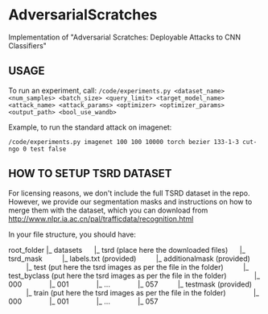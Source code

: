 # AdversarialScratches
Implementation of "Adversarial Scratches: Deployable Attacks to CNN Classifiers"

## USAGE
To run an experiment, call: 
``/code/experiments.py <dataset_name> <num_samples> <batch_size> <query_limit> <target_model_name> <attack_name> <attack_params> <optimizer> <optimizer_params> <output_path> <bool_use_wandb>``

Example, to run the standard attack on imagenet:
 
``/code/experiments.py imagenet 100 100 10000 torch bezier 133-1-3 cut-ngo 0 test false``

## HOW TO SETUP TSRD DATASET
For licensing reasons, we don't include the full TSRD dataset in the repo. However, we provide our segmentation masks and instructions on how to merge them with the dataset, which you can download from http://www.nlpr.ia.ac.cn/pal/trafficdata/recognition.html

In your file structure, you should have:

root_folder
|_  datasets
&nbsp;&nbsp;&nbsp;&nbsp; |_ tsrd (place here the downloaded files)
&nbsp;&nbsp;&nbsp;&nbsp; |_ tsrd_mask
&nbsp;&nbsp;&nbsp;&nbsp;&nbsp;&nbsp;&nbsp;&nbsp;  |_ labels.txt (provided)
&nbsp;&nbsp;&nbsp;&nbsp;&nbsp;&nbsp;&nbsp;&nbsp;  |_ additionalmask (provided)
&nbsp;&nbsp;&nbsp;&nbsp;&nbsp;&nbsp;&nbsp;&nbsp;  |_ test (put here the tsrd images as per the file in the folder)
&nbsp;&nbsp;&nbsp;&nbsp;&nbsp;&nbsp;&nbsp;&nbsp;  |_ test_byclass (put here the tsrd images as per the file in the folder)
&nbsp;&nbsp;&nbsp;&nbsp;&nbsp;&nbsp;&nbsp;&nbsp;&nbsp;&nbsp;&nbsp;&nbsp;  |_ 000
&nbsp;&nbsp;&nbsp;&nbsp;&nbsp;&nbsp;&nbsp;&nbsp;&nbsp;&nbsp;&nbsp;&nbsp;  |_ 001
&nbsp;&nbsp;&nbsp;&nbsp;&nbsp;&nbsp;&nbsp;&nbsp;&nbsp;&nbsp;&nbsp;&nbsp;  |_ ...
&nbsp;&nbsp;&nbsp;&nbsp;&nbsp;&nbsp;&nbsp;&nbsp;&nbsp;&nbsp;&nbsp;&nbsp;  |_ 057
&nbsp;&nbsp;&nbsp;&nbsp;&nbsp;&nbsp;&nbsp;&nbsp;  |_ testmask (provided)
&nbsp;&nbsp;&nbsp;&nbsp;&nbsp;&nbsp;&nbsp;&nbsp;  |_ train (put here the tsrd images as per the file in the folder)
&nbsp;&nbsp;&nbsp;&nbsp;&nbsp;&nbsp;&nbsp;&nbsp;&nbsp;&nbsp;&nbsp;&nbsp;  |_ 000
&nbsp;&nbsp;&nbsp;&nbsp;&nbsp;&nbsp;&nbsp;&nbsp;&nbsp;&nbsp;&nbsp;&nbsp;  |_ 001
&nbsp;&nbsp;&nbsp;&nbsp;&nbsp;&nbsp;&nbsp;&nbsp;&nbsp;&nbsp;&nbsp;&nbsp;  |_ ...
&nbsp;&nbsp;&nbsp;&nbsp;&nbsp;&nbsp;&nbsp;&nbsp;&nbsp;&nbsp;&nbsp;&nbsp;  |_ 057



